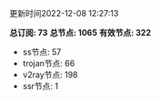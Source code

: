 更新时间2022-12-08 12:27:13

**总订阅: 73**
**总节点: 1065**
**有效节点: 322**
- ss节点: 57
- trojan节点: 66
- v2ray节点: 198
- ssr节点: 1
